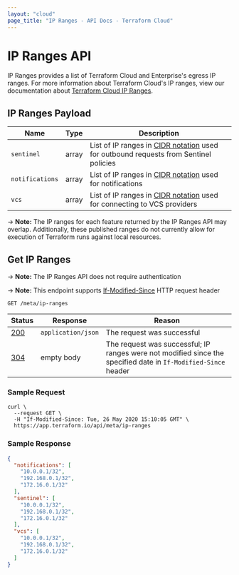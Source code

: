 ```yaml
---
layout: "cloud"
page_title: "IP Ranges - API Docs - Terraform Cloud"
---
```


[200]: https://developer.mozilla.org/en-US/docs/Web/HTTP/Status/200
[201]: https://developer.mozilla.org/en-US/docs/Web/HTTP/Status/201
[202]: https://developer.mozilla.org/en-US/docs/Web/HTTP/Status/202
[204]: https://developer.mozilla.org/en-US/docs/Web/HTTP/Status/204
[304]: https://developer.mozilla.org/en-US/docs/Web/HTTP/Status/304
[400]: https://developer.mozilla.org/en-US/docs/Web/HTTP/Status/400
[401]: https://developer.mozilla.org/en-US/docs/Web/HTTP/Status/401
[403]: https://developer.mozilla.org/en-US/docs/Web/HTTP/Status/403
[404]: https://developer.mozilla.org/en-US/docs/Web/HTTP/Status/404
[409]: https://developer.mozilla.org/en-US/docs/Web/HTTP/Status/409
[412]: https://developer.mozilla.org/en-US/docs/Web/HTTP/Status/412
[422]: https://developer.mozilla.org/en-US/docs/Web/HTTP/Status/422
[429]: https://developer.mozilla.org/en-US/docs/Web/HTTP/Status/429
[500]: https://developer.mozilla.org/en-US/docs/Web/HTTP/Status/500
[504]: https://developer.mozilla.org/en-US/docs/Web/HTTP/Status/504
[If-Modified-Since]: https://developer.mozilla.org/en-US/docs/Web/HTTP/Headers/If-Modified-Since
[JSON API document]: /docs/cloud/api/index.html#json-api-documents
[JSON API error object]: http://jsonapi.org/format/#error-objects
[CIDR Notation]: https://en.wikipedia.org/wiki/Classless_Inter-Domain_Routing#CIDR_notation

# IP Ranges API
IP Ranges provides a list of Terraform Cloud and Enterprise's egress IP ranges. For more information about Terraform Cloud's IP ranges, view our documentation about [Terraform Cloud IP Ranges](../architectural-details/ip-ranges.html).

## IP Ranges Payload

Name                             | Type   | Description
---------------------------------|--------|-------------
`sentinel`                       | array  | List of IP ranges in [CIDR notation] used for outbound requests from Sentinel policies
`notifications`                  | array  | List of IP ranges in [CIDR notation] used for notifications
`vcs`                            | array  | List of IP ranges in [CIDR notation] used for connecting to VCS providers

-> **Note:** The IP ranges for each feature returned by the IP Ranges API may overlap. Additionally, these published ranges do not currently allow for execution of Terraform runs against local resources.

## Get IP Ranges

-> **Note:** The IP Ranges API does not require authentication

-> **Note:** This endpoint supports [If-Modified-Since][] HTTP request header

`GET /meta/ip-ranges`

Status  | Response                                        | Reason
--------|-------------------------------------------------|----------
[200][] | `application/json`                              | The request was successful
[304][] | empty body                                      | The request was successful; IP ranges were not modified since the specified date in `If-Modified-Since` header


### Sample Request

```shell
curl \
  --request GET \
  -H "If-Modified-Since: Tue, 26 May 2020 15:10:05 GMT" \
  https://app.terraform.io/api/meta/ip-ranges
```

### Sample Response

```json
{
  "notifications": [
    "10.0.0.1/32",
    "192.168.0.1/32",
    "172.16.0.1/32"
  ],
  "sentinel": [
    "10.0.0.1/32",
    "192.168.0.1/32",
    "172.16.0.1/32"
  ],
  "vcs": [
    "10.0.0.1/32",
    "192.168.0.1/32",
    "172.16.0.1/32"
  ]
}
```
